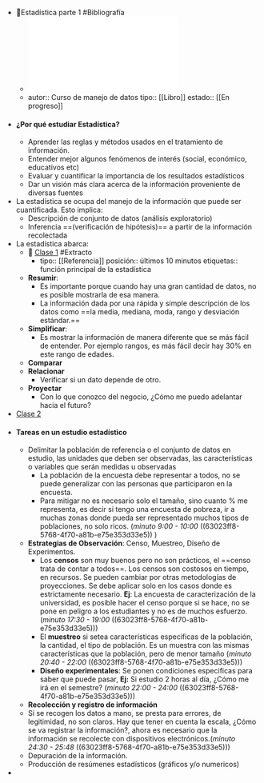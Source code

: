 - 📖Estadística parte 1  #Bibliografía
	- ![Parte I.pdf](../assets/Parte_I_1661036792883_0.pdf)
	- autor:: Curso de manejo de datos
	  tipo:: [[Libro]]
	  estado::  [[En progreso]]
- #### ¿Por qué estudiar Estadística?
	- Aprender las reglas y métodos usados en el tratamiento de información.
	- Entender mejor algunos fenómenos de interés (social, económico, educativos etc)
	- Evaluar y cuantificar la importancia de los resultados estadísticos
	- Dar un visión más clara acerca de la información proveniente de diversas fuentes
- La estadística se ocupa del manejo de la información que puede ser cuantificada. Esto implica:
	- Descripción de conjunto de datos (análisis exploratorio)
	- Inferencia ==(verificación de hipótesis)== a partir de la información recolectada
- La estadística abarca:
	- 🔗 [Clase 1](https://drive.google.com/file/d/18xdaTgM78J0dPfq0ceg7KFVdxWUG3AGw/view?usp=sharing) #Extracto
		- tipo:: [[Referencia]]
		  posición:: últimos 10 minutos
		  etiquetas:: función principal de la estadística
	- **Resumir**:
		- Es importante porque cuando hay una gran cantidad de datos, no es posible mostrarla de esa manera.
		- La información dada por una rápida y simple descripción de los datos como ==la media, mediana, moda, rango y desviación estándar.==
	- **Simplificar**:
		- Es mostrar la información de manera diferente que se más fácil de entender. Por ejemplo rangos, es más fácil decir hay 30% en este rango de edades.
	- **Comparar**
	- **Relacionar**
		- Verificar si un dato depende de otro.
	- **Proyectar**
		- Con lo que conozco del negocio, ¿Cómo me puedo adelantar hacia el futuro?
- [Clase 2](https://drive.google.com/file/d/15KpsFL19N-LBroumgCw9vKHqRYqxNY1t/view?usp=sharing)
- #### Tareas en un estudio estadístico
	- Delimitar la población de referencia o el conjunto de datos en estudio, las unidades que deben ser observadas, las características o variables que serán medidas u observadas
		- La población de la encuesta debe representar a todos, no se puede generalizar con las personas que participaron en la encuesta.
		- Para mitigar no es necesario solo el tamaño, sino cuanto % me representa, es decir si tengo una encuesta de pobreza, ir a muchas zonas donde pueda ser representado muchos tipos de poblaciones, no solo ricos. (*minuto 9:00 - 10:00* ((63023ff8-5768-4f70-a81b-e75e353d33e5)) )
	- **Estrategias de Observación**: Censo, Muestreo, Diseño de Experimentos.
		- Los **censos** son muy buenos pero no son prácticos, el ==censo trata de contar a todos==. Los censos son costosos en tiempo, en recursos. Se pueden cambiar por otras metodologías de proyecciones. Se debe aplicar solo en los casos donde es estrictamente necesario. **Ej**: La encuesta de caracterización de la universidad, es posible hacer el censo porque si se hace, no se pone en peligro a los estudiantes y no es de muchos esfuerzo. (*minuto 17:30 - 19:00* ((63023ff8-5768-4f70-a81b-e75e353d33e5)))
		- El **muestreo** si setea características especificas de la población, la cantidad, el tipo de población. Es un muestra con las mismas características que la población, pero de menor tamaño (*minuto 20:40 - 22:00* ((63023ff8-5768-4f70-a81b-e75e353d33e5)))
		- **Diseño experimentales**: Se ponen condiciones especificas para saber que puede pasar, **Ej:** Si estudio 2 horas al día, ¿Cómo me irá en el semestre? (*minuto 22:00 - 24:00* ((63023ff8-5768-4f70-a81b-e75e353d33e5)))
	- **Recolección y registro de información**
	- Si se recogen los datos a mano, se presta para errores, de legitimidad, no son claros. Hay que tener en cuenta la escala, ¿Cómo se va registrar la información?, ahora es necesario que la información se recolecte con dispositivos electrónicos.(*minuto 24:30 - 25:48* ((63023ff8-5768-4f70-a81b-e75e353d33e5)))
	- Depuración de la información.
	- Producción de resúmenes estadísticos (gráficos y/o numericos)
-